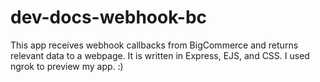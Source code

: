 # dev-docs-webhook-bc

This app receives webhook callbacks from BigCommerce and returns relevant data to a webpage. It is written in Express, EJS, and CSS. I used ngrok to preview my app. :)
